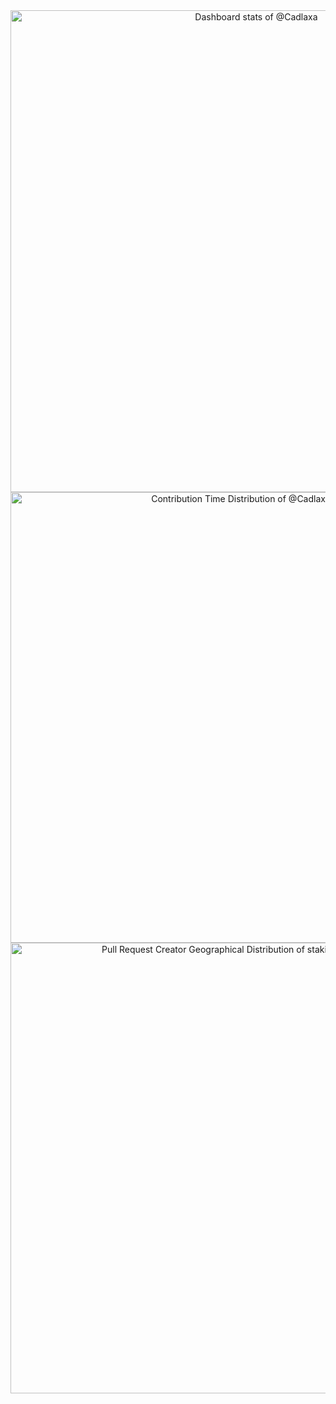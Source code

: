<!-- Copy-paste in your Readme.md file -->
<a href="https://next.ossinsight.io/widgets/official/compose-user-dashboard-stats?user_id=92255161" target="_blank" style="display: block" align="center">
  <picture>
    <source media="(prefers-color-scheme: dark)" srcset="https://next.ossinsight.io/widgets/official/compose-user-dashboard-stats/thumbnail.png?user_id=92255161&image_size=auto&color_scheme=dark" width="771" height="auto">
    <img alt="Dashboard stats of @Cadlaxa" src="https://next.ossinsight.io/widgets/official/compose-user-dashboard-stats/thumbnail.png?user_id=92255161&image_size=auto&color_scheme=light" width="771" height="auto">
  </picture>
</a>
<!-- Made with [OSS Insight](https://ossinsight.io/) -->

<!-- Copy-paste in your Readme.md file -->
<a href="https://next.ossinsight.io/widgets/official/analyze-user-contribution-time-distribution?user_id=92255161&period=all_times" target="_blank" style="display: block" align="center">
  <picture>
    <source media="(prefers-color-scheme: dark)" srcset="https://next.ossinsight.io/widgets/official/analyze-user-contribution-time-distribution/thumbnail.png?user_id=92255161&period=all_times&image_size=auto&color_scheme=dark" width="721" height="auto">
    <img alt="Contribution Time Distribution of @Cadlaxa" src="https://next.ossinsight.io/widgets/official/analyze-user-contribution-time-distribution/thumbnail.png?user_id=92255161&period=all_times&image_size=auto&color_scheme=light" width="721" height="auto">
  </picture>
</a>
<!-- Made with [OSS Insight](https://ossinsight.io/) -->

<!-- Copy-paste in your Readme.md file -->
<a href="https://next.ossinsight.io/widgets/official/analyze-repo-stars-map?activity=pull-request-creators&repo_id=27212980" target="_blank" style="display: block" align="center">
  <picture>
    <source media="(prefers-color-scheme: dark)" srcset="https://next.ossinsight.io/widgets/official/analyze-repo-stars-map/thumbnail.png?activity=pull-request-creators&repo_id=27212980&image_size=auto&color_scheme=dark" width="721" height="auto">
    <img alt="Pull Request Creator Geographical Distribution of stakira/OpenUtau" src="https://next.ossinsight.io/widgets/official/analyze-repo-stars-map/thumbnail.png?activity=pull-request-creators&repo_id=27212980&image_size=auto&color_scheme=light" width="721" height="auto">
  </picture>
</a>
<!-- Made with [OSS Insight](https://ossinsight.io/) -->
